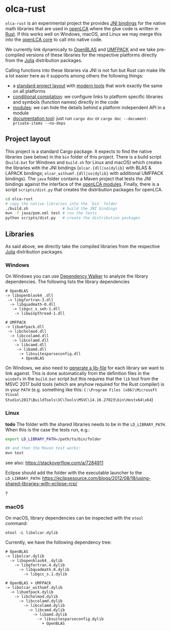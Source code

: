 # olca-rust
`olca-rust` is an experimental project the provides 
[JNI bindings](https://en.wikipedia.org/wiki/Java_Native_Interface) for the
native math libraries that are used in [openLCA](https://github.com/GreenDelta/olca-app)
where the glue code is written in [Rust](https://www.rust-lang.org/). If this
works well on Windows, macOS, and Linux we may merge this into the
[openLCA core](https://github.com/GreenDelta/olca-modules) to call into native
code.

We currently link dynamically to [OpenBLAS](https://github.com/xianyi/OpenBLAS)
and [UMFPACK](https://github.com/PetterS/SuiteSparse) and we take pre-compiled
versions of these libraries for the respective platforms directly from the
[Julia](https://julialang.org/) distribution packages.

Calling functions into these libraries via JNI is not fun but Rust can make life
a lot easier here as it supports among others the following things:

* a [standard project layout](https://doc.rust-lang.org/cargo/guide/project-layout.html)
  with [modern tools](https://www.rust-lang.org/tools) that work exactly the
  same on all platforms
* [conditional compilation](https://doc.rust-lang.org/reference/conditional-compilation.html): 
  we configure links to platform specific libraries and symbols (function names)
  directly in the code
* [modules](https://doc.rust-lang.org/beta/book/ch07-02-modules-and-use-to-control-scope-and-privacy.html):
  we can hide the details behind a platform independent API in a module
* [documentation tool](https://doc.rust-lang.org/rustdoc/what-is-rustdoc.html):
  just run `cargo doc` or `cargo doc --document-private-items --no-deps`


## Project layout
This project is a standard Cargo package. It expects to find the native
libraries (see below) in the `bin` folder of this project. There is a build
script (`build.bat` for Windows and `build.sh` for Linux and macOS) which
creates the libraries with the JNI bindings (`olcar.{dll|so|dylib}` with BLAS
& LAPACK bindings; `olcar_withumf.{dll|so|dylib}` with additional UMFPACK
bindings). The `java` folder contains a Maven project that tests the JNI
bindings against the interface of the
[openLCA modules](https://github.com/GreenDelta/olca-modules). Finally, there
is a script `scripts/dist.py` that creates the distribution packages for
openLCA.

```bash
cd olca-rust
# copy the native libraries into the `bin` folder
./build.sh               # build the JNI bindings
mvn -f java/pom.xml test # run the tests
python scripts/dist.py   # create the distribution packages
```

## Libraries
As said above, we directly take the compiled libraries from the respective
[Julia](https://julialang.org/) distribution packages.

### Windows
On Windows you can use [Dependency Walker](http://www.dependencywalker.com/) to
analyze the library dependencies. The following lists the library dependencies

```
# OpenBLAS
-> libopenblas64_.dll
 -> libgfortran-3.dll
  -> libquadmath-0.dll
   -> libgcc_s_seh-1.dll
    -> libwinpthread-1.dll

# UMFPACK
-> libumfpack.dll
 -> libcholmod.dll
  -> libccolamd.dll 
   -> libcolamd.dll
    -> libcamd.dll
     -> libamd.dll
      -> libsuitesparseconfig.dll
       + OpenBLAS
```

On Windows, we also need to [generate a lib-file](https://stackoverflow.com/a/16127548/599575)
for each library we want to link against. This is done automatically from the
definition files in the `windefs` in the `build.bat` script but this requires
that the `lib` tool from the MSVC 2017 build tools (which are anyhow required
for the Rust compiler) is in your `PATH` (e.g. something like this:
`C:\Program Files (x86)\Microsoft Visual Studio\2017\BuildTools\VC\Tools\MSVC\14.16.27023\bin\Hostx64\x64`)


### Linux

**todo**
The folder with the shared libraries needs to be in the `LD_LIBRARY_PATH`. When this
is the case the tests run, e.g.:

```bash
export LD_LIBRARY_PATH=/path/to/bin/folder

## and then the Maven test works:
mvn test
```

see also: https://stackoverflow.com/a/7284911

Eclipse should add the folder with the executable launcher to the `LD_LIBRARY_PATH`:
https://eclipsesource.com/blogs/2012/08/18/using-shared-libraries-with-eclipse-rcp/

?

### macOS
On macOS, library dependencies can be inspected with the `otool` command:

```
otool -L libolcar.dylib
```

Currently, we have the following dependency tree:

```
# OpenBLAS
-> libolcar.dylib
  -> libopenblas64_.dylib
    -> libgfortran.4.dylib
      -> libquadmath.0.dylib
        -> libgcc_s.1.dylib

# OpenBLAS + UMFPACK
-> libolcar_withumf.dylib
  -> libumfpack.dylib
    -> libcholmod.dylib
      -> libccolamd.dylib
        -> libcolamd.dylib
          -> libcamd.dylib
            -> libamd.dylib
              -> libsuitesparseconfig.dylib
                + OpenBLAS
```
